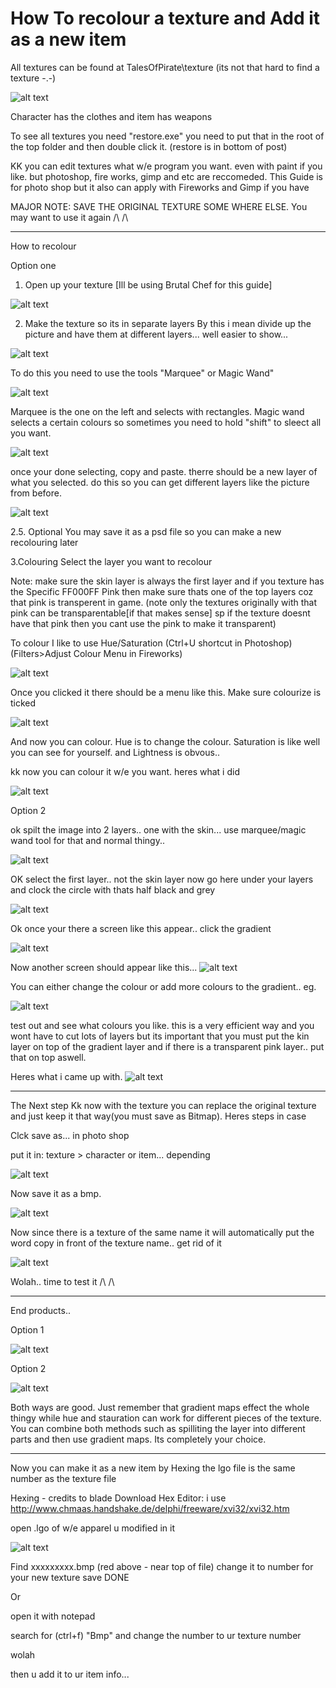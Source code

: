 # How To recolour a texture and Add it as a new item

All textures can be found at TalesOfPirate\texture (its not that hard to find a texture -.-)

![alt text](https://github.com/AminHeroez/TOP-PKO-KOP-Development/blob/master/Guides/Client%20Side/Texture%20Recolour/10ihu9x.png)

Character has the clothes and item has weapons

To see all textures you need "restore.exe" you need to put that in the root of the top folder and then double click it. (restore is in bottom of post)

KK you can edit textures what w/e program you want. even with paint if you like. but photoshop, fire works, gimp and etc are reccomeded. This Guide is for photo shop but it also can apply with Fireworks and Gimp if you have


MAJOR NOTE: SAVE THE ORIGINAL TEXTURE SOME WHERE ELSE. You may want to use it again /\ /\

_________________________________________________________


How to recolour

Option one
1. Open up your texture
[Ill be using Brutal Chef for this guide]

![alt text](https://github.com/AminHeroez/TOP-PKO-KOP-Development/blob/master/Guides/Client%20Side/Texture%20Recolour/5bd1ud.jpg)

2. Make the texture so its in separate layers
By this i mean divide up the picture and have them at different layers... well easier to show...

![alt text](https://github.com/AminHeroez/TOP-PKO-KOP-Development/blob/master/Guides/Client%20Side/Texture%20Recolour/1dzkic.jpg)

To do this you need to use the tools "Marquee" or Magic Wand"

![alt text](https://github.com/AminHeroez/TOP-PKO-KOP-Development/blob/master/Guides/Client%20Side/Texture%20Recolour/24gnhc7.jpg)

Marquee is the one on the left and selects with rectangles. Magic wand selects a certain colours so sometimes you need to hold "shift" to sleect all you want.

![alt text](https://github.com/AminHeroez/TOP-PKO-KOP-Development/blob/master/Guides/Client%20Side/Texture%20Recolour/zupfmc.jpg)

once your done selecting, copy and paste. therre should be a new layer of what you selected. do this so you can get different layers like the picture from before.

![alt text](https://github.com/AminHeroez/TOP-PKO-KOP-Development/blob/master/Guides/Client%20Side/Texture%20Recolour/1dzkic%20(1).jpg)

2.5. Optional
You may save it as a psd file so you can make a new recolouring later

3.Colouring
Select the layer you want to recolour

Note: make sure the skin layer is always the first layer and if you texture has the Specific FF000FF Pink then make sure thats one of the top layers coz that pink is transperent in game. (note only the textures originally with that pink can be transparentable[if that makes sense] sp if the texture doesnt have that pink then you cant use the pink to make it transparent)

To colour I like to use Hue/Saturation (Ctrl+U shortcut in Photoshop)(Filters>Adjust Colour Menu in Fireworks)

![alt text](https://github.com/AminHeroez/TOP-PKO-KOP-Development/blob/master/Guides/Client%20Side/Texture%20Recolour/jhq4qo.jpg)

Once you clicked it there should be a menu like this. Make sure colourize is ticked

![alt text](https://github.com/AminHeroez/TOP-PKO-KOP-Development/blob/master/Guides/Client%20Side/Texture%20Recolour/29265wn.jpg)

And now you can colour. Hue is to change the colour. Saturation is like well you can see for yourself. and Lightness is obvous..

kk now you can colour it w/e you want. heres what i did

![alt text](https://github.com/AminHeroez/TOP-PKO-KOP-Development/blob/master/Guides/Client%20Side/Texture%20Recolour/15qf7n5.jpg)

Option 2

ok spilt the image into 2 layers..
one with the skin... use marquee/magic wand tool for that and normal thingy..

![alt text](https://github.com/AminHeroez/TOP-PKO-KOP-Development/blob/master/Guides/Client%20Side/Texture%20Recolour/149rvjk.png)

OK select the first layer.. not the skin layer
now go here under your layers and clock the circle with thats half black and grey

![alt text](https://github.com/AminHeroez/TOP-PKO-KOP-Development/blob/master/Guides/Client%20Side/Texture%20Recolour/w19xyc.png)


Ok once your there a screen like this appear.. click the gradient

![alt text](https://github.com/AminHeroez/TOP-PKO-KOP-Development/blob/master/Guides/Client%20Side/Texture%20Recolour/104n3pg.png)

Now another screen should appear like this...
![alt text](https://github.com/AminHeroez/TOP-PKO-KOP-Development/blob/master/Guides/Client%20Side/Texture%20Recolour/33p389k.png)

You can either change the colour or add more colours to the gradient..
eg.

![alt text](https://github.com/AminHeroez/TOP-PKO-KOP-Development/blob/master/Guides/Client%20Side/Texture%20Recolour/2zhldhx.png)

test out and see what colours you like. this is a very efficient way and you wont have to cut lots of layers but its important that you must put the kin layer on top of the gradient layer and if there is a transparent pink layer.. put that on top aswell.

Heres what i came up with.
![alt text](https://github.com/AminHeroez/TOP-PKO-KOP-Development/blob/master/Guides/Client%20Side/Texture%20Recolour/f9l24j.png)

------------------------------------------------------


The Next step
Kk now with the texture you can replace the original texture and just keep it that way(you must save as Bitmap).
Heres steps in case

Clck save as... in photo shop

put it in: texture > character or item... depending

![alt text](https://github.com/AminHeroez/TOP-PKO-KOP-Development/blob/master/Guides/Client%20Side/Texture%20Recolour/10ihu9x%20(1).png)

Now save it as a bmp.

![alt text](https://github.com/AminHeroez/TOP-PKO-KOP-Development/blob/master/Guides/Client%20Side/Texture%20Recolour/18osqx.png)

Now since there is a texture of the same name it will automatically put the word copy in front of the texture name.. get rid of it

![alt text](https://github.com/AminHeroez/TOP-PKO-KOP-Development/blob/master/Guides/Client%20Side/Texture%20Recolour/2a69p42.png)

Wolah.. time to test it /\ /\

------------------------------------------------------------------------


End products..

Option 1

![alt text](https://github.com/AminHeroez/TOP-PKO-KOP-Development/blob/master/Guides/Client%20Side/Texture%20Recolour/5y7yvm.jpg)

Option 2

![alt text](https://github.com/AminHeroez/TOP-PKO-KOP-Development/blob/master/Guides/Client%20Side/Texture%20Recolour/2irw51e.png)

Both ways are good. Just remember that gradient maps effect the whole thingy while hue and stauration can work for different pieces of the texture. You can combine both methods such as spilliting the layer into different parts and then use gradient maps. Its completely your choice.


-----------------------------------------------------------------


Now you can make it as a new item by Hexing
the lgo file is the same number as the texture file

Hexing - credits to blade
Download Hex Editor: i use http://www.chmaas.handshake.de/delphi/freeware/xvi32/xvi32.htm

open .lgo of w/e apparel u modified in it

![alt text](https://github.com/AminHeroez/TOP-PKO-KOP-Development/blob/master/Guides/Client%20Side/Texture%20Recolour/wk0gv5.jpg)

Find xxxxxxxxx.bmp (red above - near top of file)
change it to number for your new texture
save
DONE



Or

open it with notepad

search for (ctrl+f) "Bmp" and change the number to ur texture number

wolah



then u add it to ur item info... 
